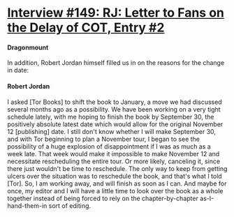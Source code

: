 # [Interview #149: RJ: Letter to Fans on the Delay of COT, Entry #2](https://www.theoryland.com/intvmain.php?i=149#2)

#### Dragonmount

In addition, Robert Jordan himself filled us in on the reasons for the change in date:

#### Robert Jordan

I asked [Tor Books] to shift the book to January, a move we had discussed several months ago as a possibility. We have been working on a very tight schedule lately, with me hoping to finish the book by September 30, the positively absolute latest date which would allow for the original November 12 [publishing] date. I still don't know whether I will make September 30, and with Tor beginning to plan a November tour, I began to see the possibility of a huge explosion of disappointment if I was as much as a week late. That week would make it impossible to make November 12 and necessitate rescheduling the entire tour. Or more likely, canceling it, since there just wouldn't be time to reschedule. The only way to keep from getting ulcers over the situation was to reschedule the book, and that's what I told [Tor]. So, I am working away, and will finish as soon as I can. And maybe for once, my editor and I will have a little time to look over the book as a whole together instead of being forced to rely on the chapter-by-chapter as-I-hand-them-in sort of editing.

